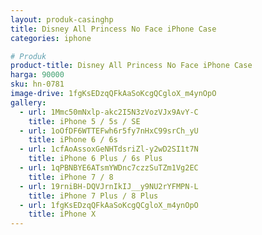 ```yaml
---
layout: produk-casinghp
title: Disney All Princess No Face iPhone Case
categories: iphone

# Produk
product-title: Disney All Princess No Face iPhone Case
harga: 90000
sku: hn-0781
image-drive: 1fgKsEDzqQFkAaSoKcgQCgloX_m4ynOpO
gallery:
  - url: 1Mmc50mNxlp-akc2I5N3zVozVJx9AvY-C
    title: iPhone 5 / 5s / SE
  - url: 1oOfDF6WTTEFwh6r5fy7nHxC99srCh_yU
    title: iPhone 6 / 6s
  - url: 1cfAoAssoxGeNHTdsriZl-y2wD2SI1t7N
    title: iPhone 6 Plus / 6s Plus
  - url: 1qPBNBYE6ATsmYWDnc7czzSuTZm1Vg2EC
    title: iPhone 7 / 8
  - url: 19rniBH-DQVJrnIkIJ__y9NU2rYFMPN-L
    title: iPhone 7 Plus / 8 Plus
  - url: 1fgKsEDzqQFkAaSoKcgQCgloX_m4ynOpO
    title: iPhone X
---
```

